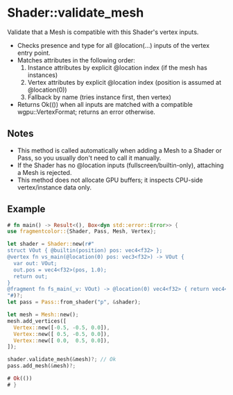 # Shader::validate_mesh

Validate that a Mesh is compatible with this Shader's vertex inputs.

- Checks presence and type for all @location(...) inputs of the vertex entry point.
- Matches attributes in the following order:
  1) Instance attributes by explicit @location index (if the mesh has instances)
  2) Vertex attributes by explicit @location index (position is assumed at @location(0))
  3) Fallback by name (tries instance first, then vertex)
- Returns Ok(()) when all inputs are matched with a compatible wgpu::VertexFormat; returns an error otherwise.

## Notes

- This method is called automatically when adding a Mesh to a Shader or Pass, so you usually don't need to call it manually.
- If the Shader has no @location inputs (fullscreen/builtin-only), attaching a Mesh is rejected.
- This method does not allocate GPU buffers; it inspects CPU-side vertex/instance data only.

## Example

```rust
# fn main() -> Result<(), Box<dyn std::error::Error>> {
use fragmentcolor::{Shader, Pass, Mesh, Vertex};

let shader = Shader::new(r#"
struct VOut { @builtin(position) pos: vec4<f32> };
@vertex fn vs_main(@location(0) pos: vec3<f32>) -> VOut {
  var out: VOut;
  out.pos = vec4<f32>(pos, 1.0);
  return out;
}
@fragment fn fs_main(_v: VOut) -> @location(0) vec4<f32> { return vec4<f32>(1.,0.,0.,1.); }
"#)?;
let pass = Pass::from_shader("p", &shader);

let mesh = Mesh::new();
mesh.add_vertices([
  Vertex::new([-0.5, -0.5, 0.0]),
  Vertex::new([ 0.5, -0.5, 0.0]),
  Vertex::new([ 0.0,  0.5, 0.0]),
]);

shader.validate_mesh(&mesh)?; // Ok
pass.add_mesh(&mesh)?;

# Ok(())
# }
```
